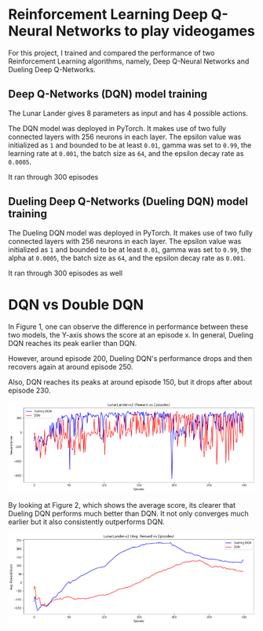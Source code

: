 # Reinforcement Learning Deep Q-Neural Networks to play videogames

For this project, I trained and compared the performance of two Reinforcement Learning algorithms, namely, Deep Q-Neural Networks and Dueling Deep Q-Networks.

## Deep Q-Networks (DQN) model training

The Lunar Lander gives 8 parameters as input and has 4 possible actions.

The DQN model was deployed in PyTorch. It makes use of two fully connected layers with 256 neurons in each layer. The epsilon value was initialized as <code>1</code> and bounded to be at least <code>0.01</code>, gamma was set to <code>0.99</code>, the learning rate at <code>0.001</code>, the batch size as <code>64</code>, and the epsilon decay rate as <code>0.0005</code>.

It ran through 300 episodes

## Dueling Deep Q-Networks (Dueling DQN) model training


The Dueling DQN model was deployed in PyTorch. It makes use of two fully connected layers with 256 neurons in each layer. The epsilon value was initialized as <code>1</code> and bounded to be at least <code>0.01</code>, gamma was set to <code>0.99</code>, the alpha at <code>0.0005</code>, the batch size as <code>64</code>, and the epsilon decay rate as <code>0.001</code>.

It ran through 300 episodes as well

# DQN vs Double DQN

In Figure 1, one can observe the difference in performance between these two models, the Y-axis shows the score at an episode x. In general, Dueling DQN reaches its peak earlier than DQN.

However, around episode 200, Dueling DQN's performance drops and then recovers again at around episode 250.

Also, DQN reaches its peaks at around episode 150, but it drops after about episode 230.

<img src = "fig1.png">

By looking at Figure 2, which shows the average score, its clearer that Dueling DQN performs much better than DQN. It not only converges much earlier but it also consistently outperforms DQN.

<img src = "fig2.png">
